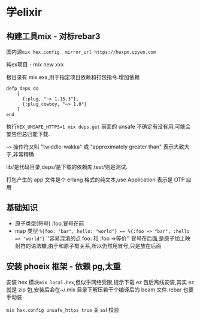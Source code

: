 # 学elixir

## 构建工具mix - 对标rebar3

国内源`mix hex.config  mirror_url https://hexpm.upyun.com`

纯ex项目 - mix new xxx

根目录有 mix.exs,用于指定项目依赖和打包指令.增加依赖

```
defp deps do
    [
      {:plug, "~> 1.15.3"},
      {:plug_cowboy, "~> 1.0"}
    ]
end
```

执行`HEX_UNSAFE_HTTPS=1 mix deps.get`  前面的 unsafe 不确定有没有用,可能会警告但总归能下载.

`~>` 操作符又叫 "twiddle-wakka" 或 "approximately greater than" 表示大致大于,非常精确

lib/是代码目录,deps/是下载的依赖库,test/则是测试.

打包产生的 app 文件是个 erlang 格式的纯文本,use Application 表示是 OTP 应用

## 基础知识

* 原子类型(符号) :foo,冒号在前
* map 类型 `%{foo: "bar", hello: "world"} == %{:foo => "bar", :hello => "world"}` ''容易混淆的点 foo: 和 :foo =>等价'' 冒号在后面,是原子加上映射符的语法糖,由于和原子有关系,所以仍然用冒号,只是放在后面

## 安装 phoeix 框架 - 依赖 pg,太重

安装 hex 模块`mix local.hex`,但似乎网络受限,提示下载 ez 包后离线安装,其实 ez 就是 zip 包,安装后会在~/.mix 目录下解压若干个编译后的 beam 文件.rebar 也要手动装

`mix hex.config unsafe_https true` 关 ssl 校验
